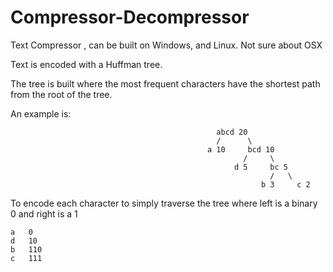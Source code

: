 # Compressor-Decompressor
Text Compressor , can be built on Windows, and Linux. Not sure about OSX

Text is encoded with a Huffman tree.

The tree is built where the most frequent characters have the shortest path from the root of the tree.

An example is:

                                                  abcd 20
                                                  /      \
                                                a 10     bcd 10
                                                        /     \
                                                      d 5     bc 5
                                                              /   \
                                                            b 3     c 2
                                                          
                                                          
To encode each character to simply traverse the tree where left is a binary 0 and right is a 1

    a   0
    d   10
    b   110
    c   111
